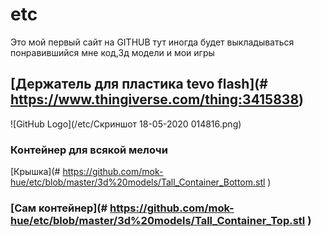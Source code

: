 # etc
Это мой первый сайт на GITHUB
тут иногда будет выкладываться понравившийся мне код,3д модели и мои игры
## [Держатель для пластика tevo flash](# https://www.thingiverse.com/thing:3415838)
![GitHub Logo](/etc/Скриншот 18-05-2020 014816.png)
### Контейнер для всякой мелочи 
[Крышка](# https://github.com/mok-hue/etc/blob/master/3d%20models/Tall_Container_Bottom.stl ) 
### [Сам контейнер](# https://github.com/mok-hue/etc/blob/master/3d%20models/Tall_Container_Top.stl )
